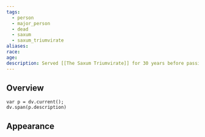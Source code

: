 ```yaml
---
tags:
  - person
  - major_person
  - dead
  - saxum
  - saxum_triumvirate
aliases: 
race: 
age: 
description: Served [[The Saxum Triumvirate]] for 30 years before passing away due to illness.
---
```

## Overview
```dataviewjs
var p = dv.current();
dv.span(p.description)
```
## Appearance
